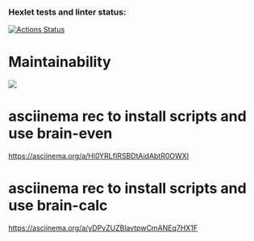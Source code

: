 ### Hexlet tests and linter status:
[![Actions Status](https://github.com/Kem0111/python-project-49/workflows/hexlet-check/badge.svg)](https://github.com/Kem0111/python-project-49/actions)

# Maintainability
<a href="https://codeclimate.com/github/Kem0111/python-project-49/maintainability"><img src="https://api.codeclimate.com/v1/badges/3ae03736d19895ff21d4/maintainability" /></a>


# asciinema rec to install scripts and use brain-even
https://asciinema.org/a/Hl0YRLfIRSBDtAidAbtR0OWXI

# asciinema rec to install scripts and use brain-calc
https://asciinema.org/a/yDPvZUZBlavtpwCmANEq7HX1F
